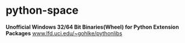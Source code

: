 # python-space

**Unofficial Windows 32/64 Bit Binaries(Wheel) for Python Extension Packages**
www.lfd.uci.edu/~gohlke/pythonlibs
